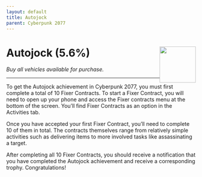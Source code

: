 ```yaml
---
layout: default
title: Autojock
parent: Cyberpunk 2077
---
```


# Autojock (5.6%) <img style="float: right;" src="https://cdn.cloudflare.steamstatic.com/steamcommunity/public/images/apps/1091500/7ae50754d5cf0c37a73c2e0d4e88410cd51dd5b9.jpg" width="96" height="96">

_Buy all vehicles available for purchase._

***

To get the Autojock achievement in Cyberpunk 2077, you must first complete a total of 10 Fixer Contracts. To start a Fixer Contract, you will need to open up your phone and access the Fixer contracts menu at the bottom of the screen. You’ll find Fixer Contracts as an option in the Activities tab.

Once you have accepted your first Fixer Contract, you’ll need to complete 10 of them in total. The contracts themselves range from relatively simple activities such as delivering items to more involved tasks like assassinating a target.

After completing all 10 Fixer Contracts, you should receive a notification that you have completed the Autojock achievement and receive a corresponding trophy. Congratulations!
